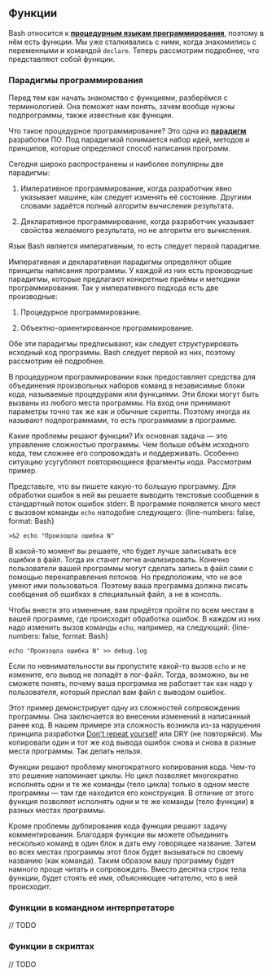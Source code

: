 ## Функции

Bash относится к [**процедурным языкам программирования**](https://ru.wikipedia.org/wiki/Процедурное_программирование), поэтому в нём есть функции. Мы уже сталкивались с ними, когда знакомились с переменными и командой `declare`. Теперь рассмотрим подробнее, что представляют собой функции.

### Парадигмы программирования

Перед тем как начать знакомство с функциями, разберёмся с терминологией. Она поможет нам понять, зачем вообще нужны подпрограммы, также известные как функции.

Что такое процедурное программирование? Это одна из [**парадигм**](https://ru.wikipedia.org/wiki/Парадигма_программирования) разработки ПО. Под парадигмой понимается набор идей, методов и принципов, которые определяют способ написания программ.

Сегодня широко распространены и наиболее популярны две парадигмы:

1. Императивное программирование, когда разработчик явно указывает машине, как следует изменять её состояние. Другими словами задаётся полный алгоритм вычисления результата.

2. Декларативное программирование, когда разработчик указывает свойства желаемого результата, но не алгоритм его вычисления.

Язык Bash является императивным, то есть следует первой парадигме.

Императивная и декларативная парадигмы определяют общие принципы написания программы. У каждой из них есть производные парадигмы, которые предлагают конкретные приёмы и методики программирования. Так у императивного подхода есть две производные:

1. Процедурное программирование.

2. Объектно-ориентированное программирование.

Обе эти парадигмы предписывают, как следует структурировать исходный код программы. Bash следует первой из них, поэтому рассмотрим её подробнее.

В процедурном программировании язык предоставляет средства для объединения произвольных наборов команд в независимые блоки кода, называемые процедурами или функциями. Эти блоки могут быть вызваны из любого места программы. На вход они принимают параметры точно так же как и обычные скрипты. Поэтому иногда их называют подпрограммами, то есть программами в программе.

Какие проблемы решают функции? Их основная задача — это управление сложностью программы. Чем больше объём исходного кода, тем сложнее его сопровождать и поддерживать. Особенно ситуацию усугубляют повторяющиеся фрагменты кода. Рассмотрим пример.

Представьте, что вы пишете какую-то большую программу. Для обработки ошибок в ней вы решаете выводить текстовые сообщения в стандартный поток ошибок stderr. В программе появляется много мест с вызовом команды `echo` наподобие следующего:
{line-numbers: false, format: Bash}
```
>&2 echo "Произошла ошибка N"
```

В какой-то момент вы решаете, что будет лучше записывать все ошибки в файл. Тогда их станет легче анализировать. Конечно пользователи вашей программы могут сделать запись в файл сами с помощью перенаправления потоков. Но предположим, что не все умеют ими пользоваться. Поэтому ваша программа должна писать сообщения об ошибках в специальный файл, а не в консоль.

Чтобы внести это изменение, вам придётся пройти по всем местам в вашей программе, где происходит обработка ошибок. В каждом из них надо изменить вызов команды `echo`, например, на следующий:
{line-numbers: false, format: Bash}
```
echo "Произошла ошибка N" >> debug.log
```

Если по невнимательности вы пропустите какой-то вызов `echo` и не измените, его вывод не попадёт в лог-файл. Тогда, возможно, вы не сможете понять, почему ваша программа не работает так как надо у пользователя, который прислал вам файл с выводом ошибок.

Этот пример демонстрирует одну из сложностей сопровождения программы. Она заключается во внесении изменений в написанный ранее код. В нашем примере эта сложность возникла из-за нарушения принципа разработки [Don’t repeat yourself](https://ru.wikipedia.org/wiki/Don’t_repeat_yourself) или DRY (не повторяйся). Мы копировали один и тот же код вывода ошибок снова и снова в разные места программы. Так делать нельзя.

Функции решают проблему многократного копирования кода. Чем-то это решение напоминает циклы. Но цикл позволяет многократно исполнять одни и те же команды (тело цикла) только в одном месте программы — там где находится его конструкция. В отличие от этого функция позволяет исполнять одни и те же команды (тело функции) в разных местах программы.

Кроме проблемы дублирования кода функции решают задачу комментирования. Благодаря функции вы можете объединить несколько команд в один блок и дать ему говорящее название. Затем во всех местах программы этот блок будет вызываться по своему названию (как команда). Таким образом вашу программу будет намного проще читать и сопровождать. Вместо десятка строк тела функции, будет стоять её имя, объясняющее читателю, что в ней происходит.

### Функции в командном интерпретаторе

// TODO

### Функции в скриптах

// TODO